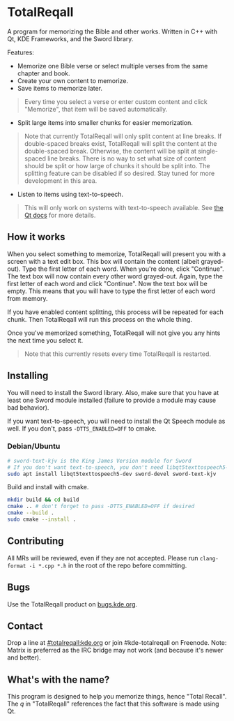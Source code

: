 # TotalReqall
A program for memorizing the Bible and other works. Written in C++ with Qt, KDE Frameworks, and the Sword library.

Features:
- Memorize one Bible verse or select multiple verses from the same chapter and book.
- Create your own content to memorize.
- Save items to memorize later.  
 > Every time you select a verse or enter custom content and click "Memorize", that item will be saved automatically.  
- Split large items into smaller chunks for easier memorization.  
 > Note that currently TotalReqall will only split content at line breaks. If double-spaced breaks exist, TotalReqall will split the content at the double-spaced break. Otherwise, the content will be split at single-spaced line breaks. There is no way to set what size of content should be split or how large of chunks it should be split into. The splitting feature can be disabled if so desired. Stay tuned for more development in this area.  
- Listen to items using text-to-speech.  
 > This will only work on systems with text-to-speech available. See [the Qt docs](https://doc.qt.io/qt-5/qtspeech-index.html) for more details.  

## How it works
When you select something to memorize, TotalReqall will present you with a screen with a text edit box. This box will contain the content (albeit grayed-out). Type the first letter of each word. When you're done, click "Continue". The text box will now contain every other word grayed-out. Again, type the first letter of each word and click "Continue". Now the text box will be empty. This means that you will have to type the first letter of each word from memory.

If you have enabled content splitting, this process will be repeated for each chunk. Then TotalReqall will run this process on the whole thing.

Once you've memorized something, TotalReqall will not give you any hints the next time you select it.  
> Note that this currently resets every time TotalReqall is restarted.

## Installing
You will need to install the Sword library. Also, make sure that you have at least one Sword module installed (failure to provide a module may cause bad behavior).

If you want text-to-speech, you will need to install the Qt Speech module as well. If you don't, pass `-DTTS_ENABLED=OFF` to cmake.

### Debian/Ubuntu
```bash
# sword-text-kjv is the King James Version module for Sword
# If you don't want text-to-speech, you don't need libqt5texttospeech5-dev
sudo apt install libqt5texttospeech5-dev sword-devel sword-text-kjv
```

Build and install with cmake.

```bash
mkdir build && cd build
cmake .. # don't forget to pass -DTTS_ENABLED=OFF if desired
cmake --build .
sudo cmake --install .
```

## Contributing
All MRs will be reviewed, even if they are not accepted. Please run `clang-format -i *.cpp *.h` in the root of the repo before committing.

## Bugs
Use the TotalReqall product on [bugs.kde.org](https://bugs.kde.org).

## Contact
Drop a line at [#totalreqall:kde.org](https://matrix.to/#/#totalreqall:kde.org) or join #kde-totalreqall on Freenode. Note: Matrix is preferred as the IRC bridge may not work (and because it's newer and better).

## What's with the name?
This program is designed to help you memorize things, hence "Total Recall". The *q* in "TotalReqall" references the fact that this software is made using Qt.